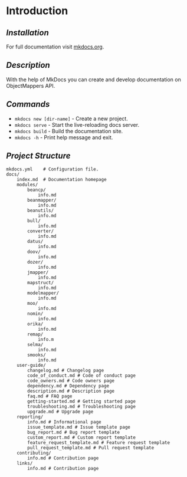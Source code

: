 # Introduction

## _Installation_

For full documentation visit [mkdocs.org](https://www.mkdocs.org).

## _Description_

With the help of MkDocs you can create and develop documentation on ObjectMappers API.

## _Commands_

* `mkdocs new [dir-name]` - Create a new project.
* `mkdocs serve` - Start the live-reloading docs server.
* `mkdocs build` - Build the documentation site.
* `mkdocs -h` - Print help message and exit.

## _Project Structure_

```text
mkdocs.yml    # Configuration file.
docs/
    index.md  # Documentation homepage
    modules/
        beancp/
            info.md
        beanmapper/
            info.md
        beanutils/
            info.md
        bull/
            info.md
        converter/
            info.md
        datus/
            info.md
        doov/
            info.md
        dozer/
            info.md
        jmapper/
            info.md
        mapstruct/
            info.md
        modelmapper/
            info.md
        moo/
            info.md
        nomin/
            info.md
        orika/
            info.md
        remap/
            info.m
        selma/
            info.md
        smooks/
            info.md
    user-guide/
        changelog.md # Changelog page 
        code_of_conduct.md # Code of conduct page 
        code_owners.md # Code owners page 
        dependency.md # Dependency page 
        description.md # Description page
        faq.md # FAQ page
        getting-started.md # Getting started page
        troubleshooting.md # Troubleshooting page
        upgrade.md # Upgrade page
    reporting/
        info.md # Informational page
        issue_template.md # Issue template page
        bug_report.md # Bug report template
        custom_report.md # Custom report template
        feature_request_template.md # Feature request template
        pull_request_template.md # Pull request template
    contributing/
        info.md # Contribution page
    links/
        info.md # Contribution page
```

